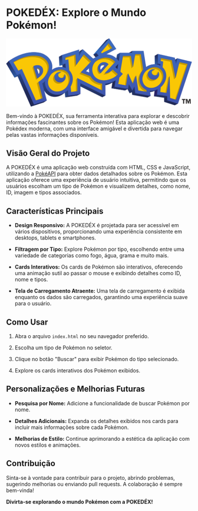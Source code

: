 # POKEDÉX: Explore o Mundo Pokémon!

![Pokédex](./img/pokemon-logo-1-1.png)

Bem-vindo à POKEDÉX, sua ferramenta interativa para explorar e descobrir informações fascinantes sobre os Pokémon! Esta aplicação web é uma Pokédex moderna, com uma interface amigável e divertida para navegar pelas vastas informações disponíveis.

## Visão Geral do Projeto

A POKEDÉX é uma aplicação web construída com HTML, CSS e JavaScript, utilizando a [PokéAPI](https://pokeapi.co/) para obter dados detalhados sobre os Pokémon. Esta aplicação oferece uma experiência de usuário intuitiva, permitindo que os usuários escolham um tipo de Pokémon e visualizem detalhes, como nome, ID, imagem e tipos associados.

## Características Principais

- **Design Responsivo:** A POKEDÉX é projetada para ser acessível em vários dispositivos, proporcionando uma experiência consistente em desktops, tablets e smartphones.

- **Filtragem por Tipo:** Explore Pokémon por tipo, escolhendo entre uma variedade de categorias como fogo, água, grama e muito mais.

- **Cards Interativos:** Os cards de Pokémon são interativos, oferecendo uma animação sutil ao passar o mouse e exibindo detalhes como ID, nome e tipos.

- **Tela de Carregamento Atraente:** Uma tela de carregamento é exibida enquanto os dados são carregados, garantindo uma experiência suave para o usuário.

## Como Usar

1. Abra o arquivo `index.html` no seu navegador preferido.

2. Escolha um tipo de Pokémon no seletor.

3. Clique no botão "Buscar" para exibir Pokémon do tipo selecionado.

4. Explore os cards interativos dos Pokémon exibidos.

## Personalizações e Melhorias Futuras

- **Pesquisa por Nome:** Adicione a funcionalidade de buscar Pokémon por nome.

- **Detalhes Adicionais:** Expanda os detalhes exibidos nos cards para incluir mais informações sobre cada Pokémon.

- **Melhorias de Estilo:** Continue aprimorando a estética da aplicação com novos estilos e animações.

## Contribuição

Sinta-se à vontade para contribuir para o projeto, abrindo problemas, sugerindo melhorias ou enviando pull requests. A colaboração é sempre bem-vinda!

**Divirta-se explorando o mundo Pokémon com a POKEDÉX!**
